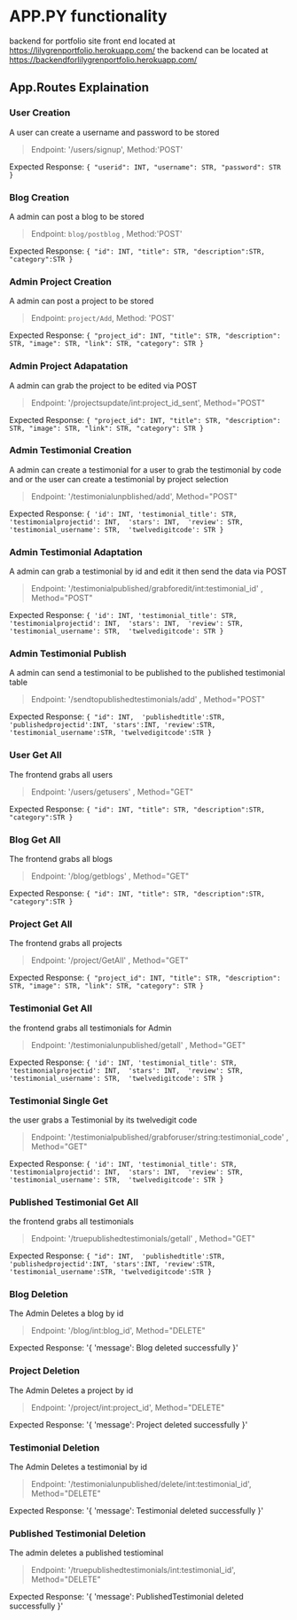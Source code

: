 # APP.PY functionality
backend for portfolio site
front end located at https://lilygrenportfolio.herokuapp.com/
the backend can be located at https://backendforlilygrenportfolio.herokuapp.com/
## App.Routes Explaination

### User Creation
A user can create a username and password to be stored

> Endpoint: '/users/signup', Method:'POST'

Expected Response:
    `{
        "userid": INT,
        "username": STR,
        "password": STR
    }`

### Blog Creation
A admin can post a blog to be stored

> Endpoint: `blog/postblog` , Method:'POST'

Expected Response:
    `{
        "id": INT,
        "title": STR,
        "description":STR,
        "category":STR
    }`

### Admin Project Creation
A admin can post a project to be stored

> Endpoint: `project/Add`, Method: 'POST'

Expected Response:
    `{
        "project_id": INT,
        "title": STR,
        "description": STR,
        "image": STR,
        "link": STR,
        "category": STR
    }`

### Admin Project Adapatation
A admin can grab the project to be edited via POST

> Endpoint: '/projectsupdate/int:project_id_sent', Method="POST"

Expected Response:
    `{
        "project_id": INT,
        "title": STR,
        "description": STR,
        "image": STR,
        "link": STR,
        "category": STR
    }`

### Admin Testimonial Creation
A admin can create a testimonial for a user to grab the testimonial by code and or the user can create a testimonial by project selection

> Endpoint: '/testimonialunpblished/add', Method="POST"

Expected Response:
    `{
        'id': INT,
        'testimonial_title': STR, 
        'testimonialprojectid': INT, 
        'stars': INT, 
        'review': STR, 
        'testimonial_username': STR, 
        'twelvedigitcode': STR
    }`

### Admin Testimonial Adaptation
A admin can grab a testimonial by id and edit it then send the data via POST

> Endpoint: '/testimonialpublished/grabforedit/int:testimonial_id' , Method="POST"

Expected Response:
    `{
        'id': INT,
        'testimonial_title': STR, 
        'testimonialprojectid': INT, 
        'stars': INT, 
        'review': STR, 
        'testimonial_username': STR, 
        'twelvedigitcode': STR
    }`

### Admin Testimonial Publish
A admin can send a testimonial to be published to the published testimonial table

> Endpoint: '/sendtopublishedtestimonials/add' , Method="POST"

Expected Response:
    `{
        "id": INT, 
        'publishedtitle':STR,
        'publishedprojectid':INT,
        'stars':INT,
        'review':STR,
        'testimonial_username':STR,
        'twelvedigitcode':STR
    }`

### User Get All
The frontend grabs all users

> Endpoint: '/users/getusers' , Method="GET"

Expected Response:
    `{
        "id": INT,
        "title": STR,
        "description":STR,
        "category":STR
    }`

### Blog Get All
The frontend grabs all blogs

> Endpoint: '/blog/getblogs' , Method="GET"

Expected Response:
    `{
        "id": INT,
        "title": STR,
        "description":STR,
        "category":STR
    }`

### Project Get All
The frontend grabs all projects

> Endpoint: '/project/GetAll' , Method="GET"

Expected Response:
    `{
        "project_id": INT,
        "title": STR,
        "description": STR,
        "image": STR,
        "link": STR,
        "category": STR
    }`

### Testimonial Get All
the frontend grabs all testimonials for Admin

> Endpoint: '/testimonialunpublished/getall' , Method="GET"

Expected Response:
    `{
        'id': INT,
        'testimonial_title': STR, 
        'testimonialprojectid': INT, 
        'stars': INT, 
        'review': STR, 
        'testimonial_username': STR, 
        'twelvedigitcode': STR
    }`

### Testimonial Single Get
the user grabs a Testimonial by its twelvedigit code

> Endpoint: '/testimonialpublished/grabforuser/string:testimonial_code' , Method="GET"

Expected Response:
    `{
        'id': INT,
        'testimonial_title': STR, 
        'testimonialprojectid': INT, 
        'stars': INT, 
        'review': STR, 
        'testimonial_username': STR, 
        'twelvedigitcode': STR
    }`

### Published Testimonial Get All
the frontend grabs all testimonials

> Endpoint: '/truepublishedtestimonials/getall' , Method="GET"

Expected Response:
    `{
        "id": INT, 
        'publishedtitle':STR,
        'publishedprojectid':INT,
        'stars':INT,
        'review':STR,
        'testimonial_username':STR,
        'twelvedigitcode':STR
    }`

### Blog Deletion
The Admin Deletes a blog by id

> Endpoint: '/blog/int:blog_id', Method="DELETE"

Expected Response:
    '{
        'message': Blog deleted successfully
    }'

### Project Deletion
The Admin Deletes a project by id

> Endpoint: '/project/int:project_id', Method="DELETE"

Expected Response:
    '{
        'message': Project deleted successfully
    }'

### Testimonial Deletion
The Admin Deletes a testimonial by id

> Endpoint: '/testimonialunpublished/delete/int:testimonial_id', Method="DELETE"

Expected Response:
    '{
        'message': Testimonial deleted successfully
    }'
### Published Testimonial Deletion
The admin deletes a published testiominal

> Endpoint: '/truepublishedtestimonials/int:testimonial_id', Method="DELETE"

Expected Response:
    '{
        'message': PublishedTestimonial deleted successfully
    }'